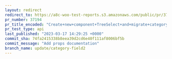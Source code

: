 ```yaml
---
layout: redirect
redirect_to: https://a8c-woo-test-reports.s3.amazonaws.com/public/pr/37194/api/index.html
pr_number: 37194
pr_title_encoded: "Create+new+component+TreeSelect+and+migrate+category+field"
pr_test_type: api
last_published: "2023-03-17 14:29:25 +0000"
commit_sha: 74fa2415338b8eea39d2cd6e40f111af8006bf5b
commit_message: "Add props documentation"
branch_name: update/category-field2
---
```

